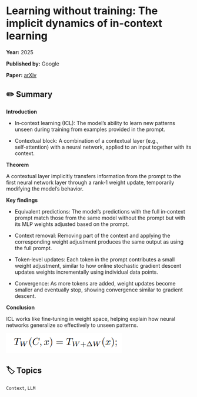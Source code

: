 # Learning without training: The implicit dynamics of in-context learning

**Year:** 2025

**Published by:** Google

**Paper:** [arXiv](https://arxiv.org/pdf/2507.16003)

## ✏️ Summary

**Introduction**

* In‑context learning (ICL): The model’s ability to learn new patterns unseen during training from examples provided in the prompt.

* Contextual block: A combination of a contextual layer (e.g., self‑attention) with a neural network, applied to an input together with its context.

**Theorem**

A contextual layer implicitly transfers information from the prompt to the first neural network layer through a rank‑1 weight update, temporarily modifying the model’s behavior.

**Key findings**

* Equivalent predictions: The model’s predictions with the full in‑context prompt match those from the same model without the prompt but with its MLP weights adjusted based on the prompt.

* Context removal: Removing part of the context and applying the corresponding weight adjustment produces the same output as using the full prompt.

* Token‑level updates: Each token in the prompt contributes a small weight adjustment, similar to how online stochastic gradient descent updates weights incrementally using individual data points.

* Convergence: As more tokens are added, weight updates become smaller and eventually stop, showing convergence similar to gradient descent.

**Conclusion**

ICL works like fine‑tuning in weight space, helping explain how neural networks generalize so effectively to unseen patterns.


![Figure](../figures/learning-without-training-the-implicit-dynamics-of-in-context-learning.png)

## 🏷️ Topics
`Context`, `LLM`
